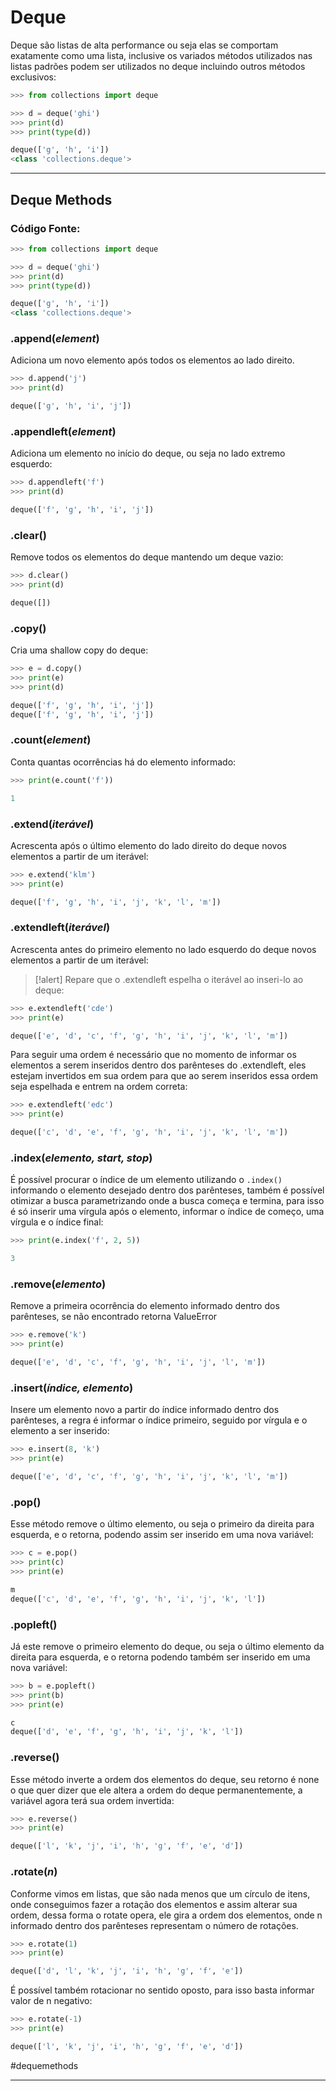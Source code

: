 # Deque
Deque são listas de alta performance ou seja elas se comportam exatamente como uma lista, inclusive os variados métodos utilizados nas listas padrões podem ser utilizados no deque incluindo outros métodos exclusivos:

```python
>>> from collections import deque

>>> d = deque('ghi')
>>> print(d)
>>> print(type(d))

deque(['g', 'h', 'i'])
<class 'collections.deque'>
```

---

## Deque Methods

### Código Fonte:

```python
>>> from collections import deque

>>> d = deque('ghi')
>>> print(d)
>>> print(type(d))

deque(['g', 'h', 'i'])
<class 'collections.deque'>
```

### .append(_element_)

Adiciona um novo elemento após todos os elementos ao lado direito.

```python
>>> d.append('j')
>>> print(d)

deque(['g', 'h', 'i', 'j'])
```

### .appendleft(_element_)

Adiciona um elemento no início do deque, ou seja no lado extremo esquerdo:

```python
>>> d.appendleft('f')
>>> print(d)

deque(['f', 'g', 'h', 'i', 'j'])
```

### .clear()

Remove todos os elementos do deque mantendo um deque vazio:

```python
>>> d.clear()
>>> print(d)

deque([])
```

### .copy()

Cria uma shallow copy do deque:

```python
>>> e = d.copy()
>>> print(e)
>>> print(d)

deque(['f', 'g', 'h', 'i', 'j'])
deque(['f', 'g', 'h', 'i', 'j'])
```

### .count(_element_)

Conta quantas ocorrências há do elemento informado:

```python
>>> print(e.count('f'))

1
```

### .extend(_iterável_)

Acrescenta após o último elemento do lado direito do deque novos elementos a partir de um iterável:

```python
>>> e.extend('klm')
>>> print(e)

deque(['f', 'g', 'h', 'i', 'j', 'k', 'l', 'm'])
```

### .extendleft(_iterável_)

Acrescenta antes do primeiro elemento no lado esquerdo do deque novos elementos a partir de um iterável:

>[!alert]
>Repare que o .extendleft espelha o iterável ao inseri-lo ao deque:


```python
>>> e.extendleft('cde')
>>> print(e)

deque(['e', 'd', 'c', 'f', 'g', 'h', 'i', 'j', 'k', 'l', 'm'])
```

Para seguir uma ordem é necessário que no momento de informar os elementos a serem inseridos dentro dos parênteses do .extendleft, eles estejam invertidos em sua ordem para que ao serem inseridos essa ordem seja espelhada e entrem na ordem correta:

```python
>>> e.extendleft('edc')
>>> print(e)

deque(['c', 'd', 'e', 'f', 'g', 'h', 'i', 'j', 'k', 'l', 'm'])
```

### .index(_elemento, start, stop_)

É possível procurar o índice de um elemento utilizando o `.index()` informando o elemento desejado dentro dos parênteses, também é possível otimizar a busca parametrizando onde a busca começa e termina, para isso é só inserir uma vírgula após o elemento, informar o índice de começo, uma vírgula e o índice final:

```python
>>> print(e.index('f', 2, 5))

3
```

### .remove(_elemento_)

Remove a primeira ocorrência do elemento informado dentro dos parênteses, se não encontrado retorna ValueError

```python
>>> e.remove('k')
>>> print(e)

deque(['e', 'd', 'c', 'f', 'g', 'h', 'i', 'j', 'l', 'm'])
```

### .insert(_índice, elemento_)

Insere um elemento novo a partir do índice informado dentro dos parênteses, a regra é informar o índice primeiro, seguido por vírgula e o elemento a ser inserido:

```python
>>> e.insert(8, 'k')
>>> print(e)

deque(['e', 'd', 'c', 'f', 'g', 'h', 'i', 'j', 'k', 'l', 'm'])
```

### .pop()

Esse método remove o último elemento, ou seja o primeiro da direita para esquerda, e o retorna, podendo assim ser inserido em uma nova variável:

```python
>>> c = e.pop()
>>> print(c)
>>> print(e)

m
deque(['c', 'd', 'e', 'f', 'g', 'h', 'i', 'j', 'k', 'l'])
```

### .popleft()

Já este remove o primeiro elemento do deque, ou seja o último elemento da direita para esquerda, e o retorna podendo também ser inserido em uma nova variável:

```python
>>> b = e.popleft()
>>> print(b)
>>> print(e)

c
deque(['d', 'e', 'f', 'g', 'h', 'i', 'j', 'k', 'l'])
```

### .reverse()

Esse método inverte a ordem dos elementos do deque, seu retorno é none o que quer dizer que ele altera a ordem do deque permanentemente, a variável agora terá sua ordem invertida:

```python
>>> e.reverse()
>>> print(e)

deque(['l', 'k', 'j', 'i', 'h', 'g', 'f', 'e', 'd'])
```

### .rotate(_n_)

Conforme vimos em listas, que são nada menos que um círculo de itens, onde conseguimos fazer a rotação dos elementos e assim alterar sua ordem, dessa forma o rotate opera, ele gira a ordem dos elementos, onde n informado dentro dos parênteses representam o número de rotações.

```python
>>> e.rotate(1)
>>> print(e)

deque(['d', 'l', 'k', 'j', 'i', 'h', 'g', 'f', 'e'])
```

É possível também rotacionar no sentido oposto, para isso basta informar valor de n negativo:

```python
>>> e.rotate(-1)
>>> print(e)

deque(['l', 'k', 'j', 'i', 'h', 'g', 'f', 'e', 'd'])
```

#dequemethods

---
